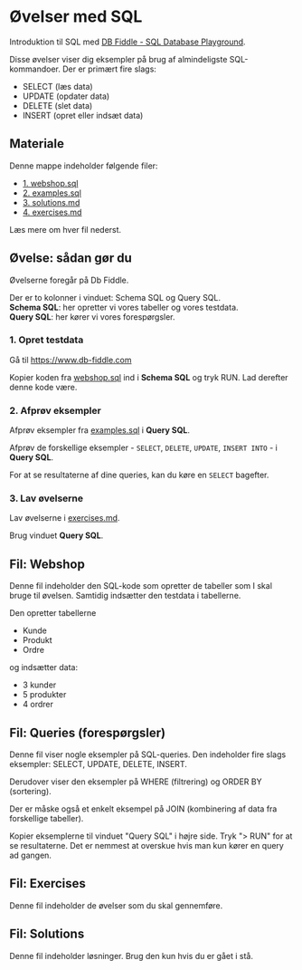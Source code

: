 # Øvelser med SQL
Introduktion til SQL med [DB Fiddle - SQL Database Playground](https://www.db-fiddle.com).

Disse øvelser viser dig eksempler på brug af almindeligste SQL-kommandoer.
Der er primært fire slags:  
- SELECT (læs data)
- UPDATE (opdater data)
- DELETE (slet data)
- INSERT (opret eller indsæt data)

## Materiale
Denne mappe indeholder følgende filer:

- [1. webshop.sql](webshop.sql)
- [2. examples.sql](examples.sql)
- [3. solutions.md](solutions.md)
- [4. exercises.md](exercises.md)

Læs mere om hver fil nederst.

## Øvelse: sådan gør du
Øvelserne foregår på Db Fiddle. 

Der er to kolonner i vinduet: Schema SQL og Query SQL.  
**Schema SQL**: her opretter vi vores tabeller og vores testdata.  
**Query SQL**: her kører vi vores forespørgsler.

### 1. Opret testdata
Gå til https://www.db-fiddle.com

Kopier koden fra [webshop.sql](webshop.sql) ind i **Schema SQL** og tryk RUN.
Lad derefter denne kode være. 

### 2. Afprøv eksempler
Afprøv eksempler fra [examples.sql](examples.sql) i **Query SQL**.

Afprøv de forskellige eksempler - `SELECT`, `DELETE`, `UPDATE`, `INSERT INTO` - i **Query SQL**.

For at se resultaterne af dine queries, kan du køre en `SELECT` bagefter.

### 3. Lav øvelserne
Lav øvelserne i [exercises.md](exercises.md).

Brug vinduet **Query SQL**.


## Fil: Webshop
Denne fil indeholder den SQL-kode som opretter de tabeller som I skal bruge til øvelsen.
Samtidig indsætter den testdata i tabellerne.

Den opretter tabellerne
- Kunde
- Produkt
- Ordre

og indsætter data: 
- 3 kunder
- 5 produkter
- 4 ordrer

## Fil: Queries (forespørgsler)
Denne fil viser nogle eksempler på SQL-queries.
Den indeholder fire slags eksempler: SELECT, UPDATE, DELETE, INSERT.

Derudover viser den eksempler på WHERE (filtrering) og ORDER BY (sortering).

Der er måske også et enkelt eksempel på JOIN (kombinering af data fra forskellige tabeller).

Kopier eksemplerne til vinduet "Query SQL" i højre side.
Tryk "> RUN" for at se resultaterne.
Det er nemmest at overskue hvis man kun kører en query ad gangen.

## Fil: Exercises
Denne fil indeholder de øvelser som du skal gennemføre.

## Fil: Solutions 
Denne fil indeholder løsninger. Brug den kun hvis du er gået i stå.


